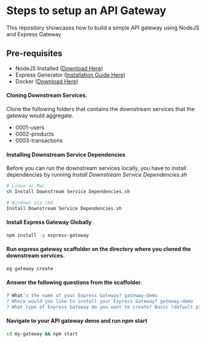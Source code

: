 # Steps to setup an API Gateway

This repository showcases how to build a simple API gateway using NodeJS and Express Gateway

## Pre-requisites

- NodeJS Installed ([Download Here](https://nodejs.org/en/download/))
- Express Generator ([Installation Guide Here](https://expressjs.com/en/starter/generator.html))
- Docker ([Download Here](https://www.docker.com/get-started))

#### Cloning Downstream Services.

Clone the following folders that contains the downstream services that the gateway would aggregate.

- 0001-users
- 0002-products
- 0003-transactions

#### Installing Downstream Service Dependencies

Before you can run the downstream services locally, you have to install dependencies by running *Install Downstream Service Dependencies.sh*

```sh
# Linux or Mac
sh Install Downstream Service Dependencies.sh

# Windows via cmd
Install Downstream Service Dependencies.sh
```

#### Install Express Gateway Globally

```sh
npm install -g express-gateway
```

#### Run express gateway scaffolder on the directory where you cloned the downstream services.

```sh
eg gateway create
```

#### Answer the following questions from the scaffolder.

```sh
? What's the name of your Express Gateway? gateway-demo
? Where would you like to install your Express Gateway? gateway-demo
? What type of Express Gateway do you want to create? Basic (default pipeline with proxy)
```

#### Navigate to your API gateway demo and run npm start

```sh
cd my-gateway && npm start
```